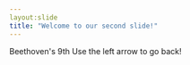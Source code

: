 ```yaml
---
layout:slide
title: "Welcome to our second slide!"
---
```

Beethoven's 9th
Use the left arrow to go back!
